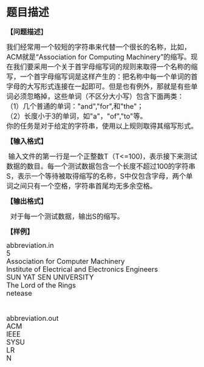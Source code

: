 # 题目描述


<p>
<span style="font-family:宋体;"><b><span style="font-size:18px;">【问题描述</span></b><span style="font-size:18px;">】 </span></span> 
</p>
<p>
<span></span><span style="font-size:18px;">我们经常用一个较短的字符串来代替一个很长的名称，比如，ACM就是“Association for Computing Machinery”的缩写。现在我们要采用一个关于首字母缩写词的规则来取得一个名称的缩写，一个首字母缩写词是这样产生的：把名称中每一个单词的首字母的大写形式连接在一起即可。但是也有例外，那就是有些单词必须忽略掉，这些单词（不区分大小写）包含下面两类：</span><br/>
<span style="font-size:18px;"> （1）几个普通的单词：&#34;and&#34;,&#34;for&#34;,和&#34;the&#34;；</span><br/>
<span style="font-size:18px;"> （2）长度小于3的单词，如&#34;a&#34;，&#34;of&#34;,&#34;to&#34;等。</span><br/>
<span style="font-size:18px;"> 你的任务是对于给定的字符串，使用以上规则取得其缩写形式。</span> 
</p>
<p>
<strong><span style="font-size:18px;">【输入格式】</span></strong> 
</p>
<p>
<span style="font-size:18px;"><span style="font-size:18px;"> 输入文件的第一行是一个正整数T（T&lt;=100)，表示接下来测试数据的数目。每一个测试数据包含一个长度不超过100的字符串S，表示一个等待被取得缩写的名称，S中仅包含字母，两个单词之间只有一个空格，字符串首尾均无多余空格。</span></span> 
</p>
<p>
<span><span></span></span><span></span><strong><span style="font-size:18px;">【输出格式】</span></strong> 
</p>
<p>
<span style="font-size:18px;">  对于每一个测试数据，输出S的缩写。</span> 
</p>
<p>
<strong><span style="font-size:18px;">【样例】</span></strong> 
</p>
<p>
<span style="font-size:18px;">abbreviation.in</span><br/>
<span style="font-size:18px;"> 5</span><br/>
<span style="font-size:18px;"> Association for Computer Machinery</span><br/>
<span style="font-size:18px;"> Institute of Electrical and Electronics Engineers</span><br/>
<span style="font-size:18px;"> SUN YAT SEN UNIVERSITY</span><br/>
<span style="font-size:18px;"> The Lord of the Rings</span><br/>
<span style="font-size:18px;"> netease</span> 
</p>
<p>
<br/>
</p>
<span> 
<p>
<span style="font-size:18px;">abbreviation.out</span><br/>
<span style="font-size:18px;"> ACM</span><br/>
<span style="font-size:18px;"> IEEE</span><br/>
<span style="font-size:18px;"> SYSU</span><br/>
<span style="font-size:18px;"> LR</span><br/>
<span style="font-size:18px;"> N</span><span></span> 
</p>
</span>

